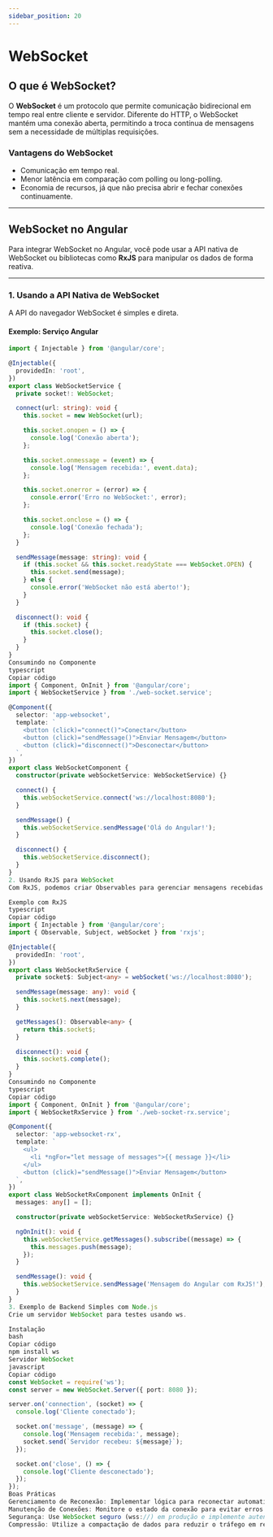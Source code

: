 ```yaml
---
sidebar_position: 20
---
```


# WebSocket

## O que é WebSocket?

O **WebSocket** é um protocolo que permite comunicação bidirecional em tempo real entre cliente e servidor. Diferente do HTTP, o WebSocket mantém uma conexão aberta, permitindo a troca contínua de mensagens sem a necessidade de múltiplas requisições.

### **Vantagens do WebSocket**

- Comunicação em tempo real.
- Menor latência em comparação com polling ou long-polling.
- Economia de recursos, já que não precisa abrir e fechar conexões continuamente.

---

## WebSocket no Angular

Para integrar WebSocket no Angular, você pode usar a API nativa de WebSocket ou bibliotecas como **RxJS** para manipular os dados de forma reativa.

---

### **1. Usando a API Nativa de WebSocket**

A API do navegador WebSocket é simples e direta.

#### **Exemplo: Serviço Angular**

```typescript
import { Injectable } from '@angular/core';

@Injectable({
  providedIn: 'root',
})
export class WebSocketService {
  private socket!: WebSocket;

  connect(url: string): void {
    this.socket = new WebSocket(url);

    this.socket.onopen = () => {
      console.log('Conexão aberta');
    };

    this.socket.onmessage = (event) => {
      console.log('Mensagem recebida:', event.data);
    };

    this.socket.onerror = (error) => {
      console.error('Erro no WebSocket:', error);
    };

    this.socket.onclose = () => {
      console.log('Conexão fechada');
    };
  }

  sendMessage(message: string): void {
    if (this.socket && this.socket.readyState === WebSocket.OPEN) {
      this.socket.send(message);
    } else {
      console.error('WebSocket não está aberto!');
    }
  }

  disconnect(): void {
    if (this.socket) {
      this.socket.close();
    }
  }
}
Consumindo no Componente
typescript
Copiar código
import { Component, OnInit } from '@angular/core';
import { WebSocketService } from './web-socket.service';

@Component({
  selector: 'app-websocket',
  template: `
    <button (click)="connect()">Conectar</button>
    <button (click)="sendMessage()">Enviar Mensagem</button>
    <button (click)="disconnect()">Desconectar</button>
  `,
})
export class WebSocketComponent {
  constructor(private webSocketService: WebSocketService) {}

  connect() {
    this.webSocketService.connect('ws://localhost:8080');
  }

  sendMessage() {
    this.webSocketService.sendMessage('Olá do Angular!');
  }

  disconnect() {
    this.webSocketService.disconnect();
  }
}
2. Usando RxJS para WebSocket
Com RxJS, podemos criar Observables para gerenciar mensagens recebidas e enviadas.

Exemplo com RxJS
typescript
Copiar código
import { Injectable } from '@angular/core';
import { Observable, Subject, webSocket } from 'rxjs';

@Injectable({
  providedIn: 'root',
})
export class WebSocketRxService {
  private socket$: Subject<any> = webSocket('ws://localhost:8080');

  sendMessage(message: any): void {
    this.socket$.next(message);
  }

  getMessages(): Observable<any> {
    return this.socket$;
  }

  disconnect(): void {
    this.socket$.complete();
  }
}
Consumindo no Componente
typescript
Copiar código
import { Component, OnInit } from '@angular/core';
import { WebSocketRxService } from './web-socket-rx.service';

@Component({
  selector: 'app-websocket-rx',
  template: `
    <ul>
      <li *ngFor="let message of messages">{{ message }}</li>
    </ul>
    <button (click)="sendMessage()">Enviar Mensagem</button>
  `,
})
export class WebSocketRxComponent implements OnInit {
  messages: any[] = [];

  constructor(private webSocketService: WebSocketRxService) {}

  ngOnInit(): void {
    this.webSocketService.getMessages().subscribe((message) => {
      this.messages.push(message);
    });
  }

  sendMessage(): void {
    this.webSocketService.sendMessage('Mensagem do Angular com RxJS!');
  }
}
3. Exemplo de Backend Simples com Node.js
Crie um servidor WebSocket para testes usando ws.

Instalação
bash
Copiar código
npm install ws
Servidor WebSocket
javascript
Copiar código
const WebSocket = require('ws');
const server = new WebSocket.Server({ port: 8080 });

server.on('connection', (socket) => {
  console.log('Cliente conectado');

  socket.on('message', (message) => {
    console.log('Mensagem recebida:', message);
    socket.send(`Servidor recebeu: ${message}`);
  });

  socket.on('close', () => {
    console.log('Cliente desconectado');
  });
});
Boas Práticas
Gerenciamento de Reconexão: Implementar lógica para reconectar automaticamente em caso de desconexão.
Manutenção de Conexões: Monitore o estado da conexão para evitar erros de envio.
Segurança: Use WebSocket seguro (wss://) em produção e implemente autenticação.
Compressão: Utilize a compactação de dados para reduzir o tráfego em redes lentas.
```
